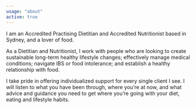```yaml
---
usage: "about"
active: true
---
```

I am an Accredited Practising Dietitian and Accredited Nutritionist based in Sydney, and a lover of food. 

As a Dietitian and Nutritionist, I work with people who are looking to create sustainable long-term healthy lifestyle changes; effectively manage medical conditions; navigate IBS or food intolerance; and establish a healthy relationship with food.

I take pride in offering individualized support for every single client I see. I will listen to what you have been through, where you’re at now, and what advice and guidance you need to get where you’re going with your diet, eating and lifestyle habits. 
